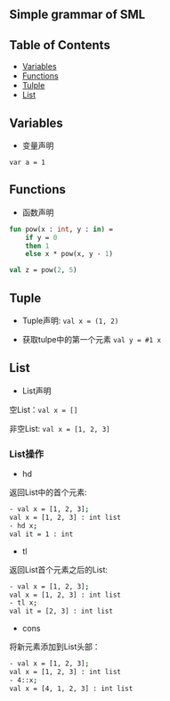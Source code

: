 Simple grammar of SML
---

## Table of Contents

- [Variables](#variables)
- [Functions](#functions)
- [Tulple](#tuple)
- [List](#list)

## Variables

- 变量声明

```
var a = 1
```

## Functions

- 函数声明

```sml
fun pow(x : int, y : in) =
    if y = 0
    then 1
    else x * pow(x, y - 1)

val z = pow(2, 5)
```

## Tuple

- Tuple声明: `val x = (1, 2)`

- 获取tulpe中的第一个元素 `val y = #1 x`

## List

- List声明

空List：`val x = []`

非空List: `val x = [1, 2, 3]`

### List操作

- hd

返回List中的首个元素:

```sh
- val x = [1, 2, 3];
val x = [1, 2, 3] : int list
- hd x;
val it = 1 : int
```

- tl

返回List首个元素之后的List:

```sh
- val x = [1, 2, 3];
val x = [1, 2, 3] : int list
- tl x;
val it = [2, 3] : int list
```

- cons

将新元素添加到List头部：

```sh
- val x = [1, 2, 3];
val x = [1, 2, 3] : int list
- 4::x;
val x = [4, 1, 2, 3] : int list
```
